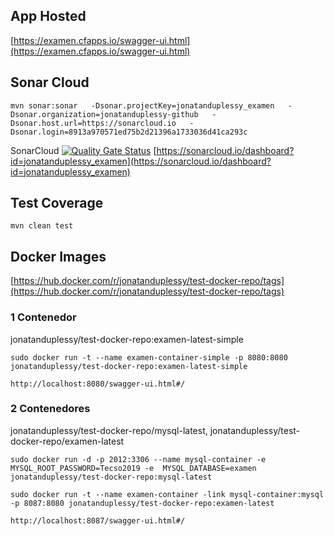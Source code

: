 ## App Hosted
[https://examen.cfapps.io/swagger-ui.html](https://examen.cfapps.io/swagger-ui.html)

## Sonar Cloud

`mvn sonar:sonar   -Dsonar.projectKey=jonatanduplessy_examen   -Dsonar.organization=jonatanduplessy-github   -Dsonar.host.url=https://sonarcloud.io   -Dsonar.login=8913a970571ed75b2d21396a1733036d41ca293c`

SonarCloud [![Quality Gate Status](https://sonarcloud.io/api/project_badges/measure?project=jonatanduplessy_examen&metric=alert_status)](https://sonarcloud.io/dashboard?id=jonatanduplessy_examen)
[https://sonarcloud.io/dashboard?id=jonatanduplessy_examen](https://sonarcloud.io/dashboard?id=jonatanduplessy_examen)

## Test Coverage

`mvn clean test`



## Docker Images

[https://hub.docker.com/r/jonatanduplessy/test-docker-repo/tags](https://hub.docker.com/r/jonatanduplessy/test-docker-repo/tags)

### 1 Contenedor

jonatanduplessy/test-docker-repo:examen-latest-simple

`sudo docker run -t --name examen-container-simple -p 8080:8080 jonatanduplessy/test-docker-repo:examen-latest-simple`


`http://localhost:8080/swagger-ui.html#/`

### 2 Contenedores

jonatanduplessy/test-docker-repo/mysql-latest, 
jonatanduplessy/test-docker-repo/examen-latest

`sudo docker run -d -p 2012:3306 --name mysql-container -e MYSQL_ROOT_PASSWORD=Tecso2019 -e  MYSQL_DATABASE=examen jonatanduplessy/test-docker-repo:mysql-latest`

`sudo docker run -t --name examen-container -link mysql-container:mysql -p 8087:8080 jonatanduplessy/test-docker-repo:examen-latest`

`http://localhost:8087/swagger-ui.html#/`
